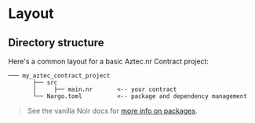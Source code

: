 # Layout

## Directory structure

Here's a common layout for a basic Aztec.nr Contract project:

```title="layout of an aztec contract project"
─── my_aztec_contract_project
       ├── src
       │     ├── main.nr       <-- your contract
       └── Nargo.toml          <-- package and dependency management
```

> See the vanilla Noir docs for [more info on packages](https://noir-lang.org/modules_packages_crates/crates_and_packages).
